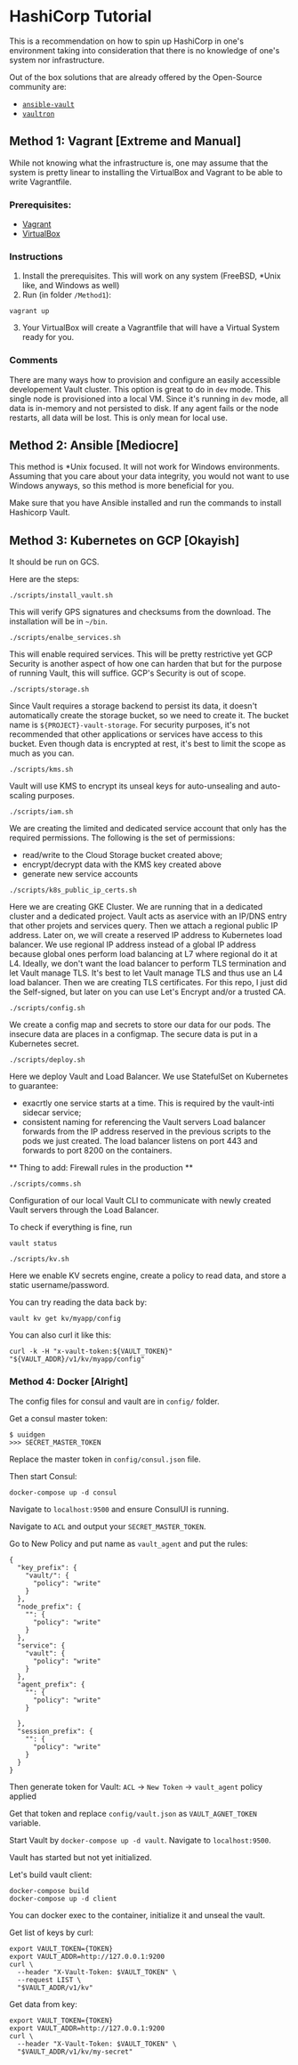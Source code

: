 # HashiCorp Tutorial

This is a recommendation on how to spin up HashiCorp in one's environment taking into consideration that
there is no knowledge of one's system nor infrastructure.

Out of the box solutions that are already offered by the Open-Source community are:
- [`ansible-vault`](https://github.com/brianshumate/ansible-vault)
- [`vaultron`](https://github.com/brianshumate/vaultron)

## Method 1: Vagrant [Extreme and Manual]

While not knowing what the infrastructure is, one may assume that the system is pretty linear to 
installing the VirtualBox and Vagrant to be able to write Vagrantfile.

### Prerequisites:

- [Vagrant](https://www.vagrantup.com/downloads.html)
- [VirtualBox](https://www.virtualbox.org/wiki/Downloads)

### Instructions

1) Install the prerequisites. This will work on any system (FreeBSD, *Unix like, and Windows as well)
2) Run (in folder `/Method1`):

```
vagrant up
```
3) Your VirtualBox will create a Vagrantfile that will have a Virtual System ready for you.

### Comments

There are many ways how to provision and configure an easily accessible developement Vault cluster.
This option is great to do in `dev` mode. This single node is provisioned into a local VM. Since it's 
running in `dev` mode, all data is in-memory and not persisted to disk. If any agent fails or the node restarts, all data will be lost. This is only mean for local use.

## Method 2: Ansible [Mediocre]

This method is *Unix focused. It will not work for Windows environments. Assuming that you care about your data integrity, you 
would not want to use Windows anyways, so this method is more beneficial for you.

Make sure that you have Ansible installed and run the commands to install Hashicorp Vault.

## Method 3: Kubernetes on GCP [Okayish]

It should be run on GCS. 

Here are the steps:

```
./scripts/install_vault.sh
```

This will verify GPS signatures and checksums from the download. The installation will be in `~/bin`.

```
./scripts/enalbe_services.sh
```

This will enable required services. This will be pretty restrictive yet GCP Security is another aspect of how one can harden that
but for the purpose of running Vault, this will suffice. GCP's Security is out of scope.

```
./scripts/storage.sh
```
Since Vault requires a storage backend to persist its data, it doesn't automatically create the storage bucket, so we need to create 
it. The bucket name is `${PROJECT}-vault-storage`. For security purposes, it's not recommended that other applications or services
have access to this bucket. Even though data is encrypted at rest, it's best to limit the scope as much as you can.

```
./scripts/kms.sh
```
Vault will use KMS to encrypt its unseal keys for auto-unsealing and auto-scaling purposes. 

```
./scripts/iam.sh
```
We are creating the limited and dedicated service account that only has the required permissions. The following is the set of permissions:
- read/write to the Cloud Storage bucket created above;
- encrypt/decrypt data with the KMS key created above
- generate new service accounts


```
./scripts/k8s_public_ip_certs.sh
```

Here we are creating GKE Cluster. We are running that in a dedicated cluster and a dedicated project. Vault
acts as aservice with an IP/DNS entry that other projets and services query. Then we attach a regional public IP 
address. Later on, we will create a reserved IP address to Kubernetes load balancer.  We use regional IP address 
instead of a global IP address because global ones perform load balancing at L7 where regional do it at L4.
Ideally, we don't want the load balancer to perform TLS termination and let Vault manage TLS. It's best to let Vault
manage TLS and thus use an L4 load balancer. Then we are creating TLS certificates. For this repo, I just did the 
Self-signed, but later on you can use Let's Encrypt and/or a trusted CA.

```
./scripts/config.sh
```
We create a config map and secrets to store our data for our pods. The insecure data are places in a configmap.
The secure data is put  in a Kubernetes secret.

```
./scripts/deploy.sh
```
Here we deploy Vault and Load Balancer. We use StatefulSet on  Kubernetes to guarantee:
- exacrtly one service starts at a time. This is required by the vault-inti sidecar service;
- consistent naming for referencing the Vault servers
Load balancer forwards from the IP address reserved in the previous scripts to the pods we just created. The load balancer
listens on port 443 and forwards to port 8200 on the containers.

** Thing to add: Firewall rules in the production **

```
./scripts/comms.sh
```
Configuration of our local Vault CLI to communicate with newly created Vault servers through the Load Balancer.

To check if everything is fine, run 

```
vault status
```

```
./scripts/kv.sh
```
Here we enable KV secrets engine, create a policy to read data, and store a static username/password.

You can try reading the data back by:

```
vault kv get kv/myapp/config
```

You can also curl it like this: 

```
curl -k -H "x-vault-token:${VAULT_TOKEN}" "${VAULT_ADDR}/v1/kv/myapp/config"
```

### Method 4: Docker [Alright]

The config files for consul and vault are in `config/` folder. 

Get a consul master token:
```
$ uuidgen
>>> SECRET_MASTER_TOKEN
```
Replace the master token in `config/consul.json` file.

Then start Consul:
```
docker-compose up -d consul
```

Navigate to `localhost:9500` and ensure ConsulUI is running.

Navigate to `ACL` and output your `SECRET_MASTER_TOKEN`.

Go to New Policy and put name as `vault_agent` and put the rules:
```
{
  "key_prefix": {
    "vault/": {
      "policy": "write"
    }
  },
  "node_prefix": {
    "": {
      "policy": "write"
    }
  },
  "service": {
    "vault": {
      "policy": "write"
    }
  },
  "agent_prefix": {
    "": {
      "policy": "write"
    }
    
  },
  "session_prefix": {
    "": {
      "policy": "write"
    }
  }
}
```

Then generate token for Vault: `ACL` -> `New Token` -> `vault_agent` policy applied

Get that token and replace `config/vault.json` as `VAULT_AGNET_TOKEN` variable.

Start Vault by `docker-compose up -d vault`. Navigate to `localhost:9500`.

Vault has started but not yet initialized.

Let's build vault client:

```
docker-compose build
docker-compose up -d client
```

You can docker exec to the container, initialize it and unseal the vault.

Get list of keys by curl:

```
export VAULT_TOKEN={TOKEN}
export VAULT_ADDR=http://127.0.0.1:9200
curl \
  --header "X-Vault-Token: $VAULT_TOKEN" \
  --request LIST \
  "$VAULT_ADDR/v1/kv"
```

Get data from key:

```
export VAULT_TOKEN={TOKEN}
export VAULT_ADDR=http://127.0.0.1:9200
curl \
  --header "X-Vault-Token: $VAULT_TOKEN" \
  "$VAULT_ADDR/v1/kv/my-secret"
```

